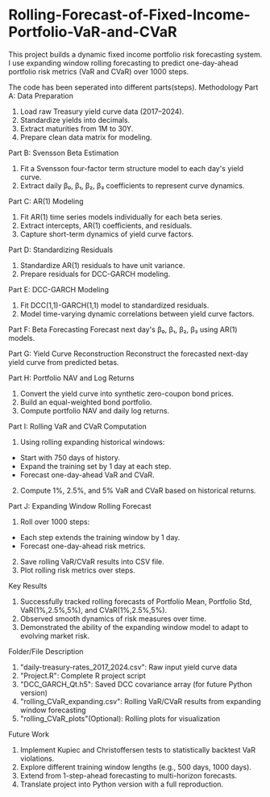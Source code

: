 # Rolling-Forecast-of-Fixed-Income-Portfolio-VaR-and-CVaR
This project builds a dynamic fixed income portfolio risk forecasting system.
I use expanding window rolling forecasting to predict one-day-ahead portfolio risk metrics (VaR and CVaR) over 1000 steps.

The code has been seperated into different parts(steps).
Methodology
Part A: Data Preparation
1. Load raw Treasury yield curve data (2017–2024).
2. Standardize yields into decimals.
3. Extract maturities from 1M to 30Y.
4. Prepare clean data matrix for modeling.

Part B: Svensson Beta Estimation
1. Fit a Svensson four-factor term structure model to each day's yield curve.
2. Extract daily β₀, β₁, β₂, β₃ coefficients to represent curve dynamics.

Part C: AR(1) Modeling
1. Fit AR(1) time series models individually for each beta series.
2. Extract intercepts, AR(1) coefficients, and residuals.
3. Capture short-term dynamics of yield curve factors.

Part D: Standardizing Residuals
1. Standardize AR(1) residuals to have unit variance.
2. Prepare residuals for DCC-GARCH modeling.

Part E: DCC-GARCH Modeling
1. Fit DCC(1,1)-GARCH(1,1) model to standardized residuals.
2. Model time-varying dynamic correlations between yield curve factors.

Part F: Beta Forecasting
Forecast next day's β₀, β₁, β₂, β₃ using AR(1) models.

Part G: Yield Curve Reconstruction
Reconstruct the forecasted next-day yield curve from predicted betas.

Part H: Portfolio NAV and Log Returns
1. Convert the yield curve into synthetic zero-coupon bond prices.
2. Build an equal-weighted bond portfolio.
3. Compute portfolio NAV and daily log returns.

Part I: Rolling VaR and CVaR Computation
1. Using rolling expanding historical windows:
  - Start with 750 days of history.
  - Expand the training set by 1 day at each step.
  - Forecast one-day-ahead VaR and CVaR.
2. Compute 1%, 2.5%, and 5% VaR and CVaR based on historical returns.

Part J: Expanding Window Rolling Forecast
1. Roll over 1000 steps:
  - Each step extends the training window by 1 day.
  - Forecast one-day-ahead risk metrics.
2. Save rolling VaR/CVaR results into CSV file.
3. Plot rolling risk metrics over steps.

Key Results
1. Successfully tracked rolling forecasts of Portfolio Mean, Portfolio Std, VaR(1%,2.5%,5%), and CVaR(1%,2.5%,5%).
2. Observed smooth dynamics of risk measures over time.
3. Demonstrated the ability of the expanding window model to adapt to evolving market risk.

Folder/File	Description
1. "daily-treasury-rates_2017_2024.csv": Raw input yield curve data
2. "Project.R": Complete R project script
3. "DCC_GARCH_Qt.h5": Saved DCC covariance array (for future Python version)
4. "rolling_CVaR_expanding.csv": Rolling VaR/CVaR results from expanding window forecasting
5. "rolling_CVaR_plots"(Optional): Rolling plots for visualization

Future Work
1. Implement Kupiec and Christoffersen tests to statistically backtest VaR violations.
2. Explore different training window lengths (e.g., 500 days, 1000 days).
3. Extend from 1-step-ahead forecasting to multi-horizon forecasts.
4. Translate project into Python version with a full reproduction.

